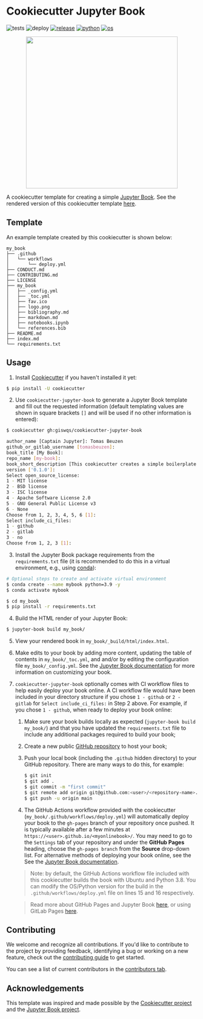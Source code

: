 # Cookiecutter Jupyter Book

![tests](https://github.com/executablebooks/cookiecutter-jupyter-book/workflows/tests/badge.svg)
![deploy](https://github.com/executablebooks/cookiecutter-jupyter-book/workflows/deploy/badge.svg)
[![release](https://img.shields.io/github/release/executablebooks/cookiecutter-jupyter-book.svg)](https://github.com/executablebooks/cookiecutter-jupyter-book/releases)
[![python](https://img.shields.io/badge/python-3.7%2C%203.8-blue)]()
[![os](https://img.shields.io/badge/OS-Ubuntu%2C%20Mac%2C%20Windows-yellow)]()

<p align="center">
  <img src="{{cookiecutter.repo_name}}/{{cookiecutter.repo_name}}/logo.png" width="400">
</p>

A cookiecutter template for creating a simple [Jupyter Book](https://jupyterbook.org/intro.html). See the rendered version of this cookiecutter template [here](https://executablebooks.github.io/cookiecutter-jupyter-book/).

## Template

An example template created by this cookiecutter is shown below:

```
my_book
├── .github
│   └── workflows
│       └── deploy.yml
├── CONDUCT.md
├── CONTRIBUTING.md
├── LICENSE
├── my_book
│   ├── _config.yml
│   ├── _toc.yml
│   ├── fav.ico
│   ├── logo.png
│   ├── bibliography.md
│   ├── markdown.md
│   ├── notebooks.ipynb
│   └── references.bib
├── README.md
├── index.md
└── requirements.txt
```

## Usage

1. Install [Cookiecutter](https://github.com/cookiecutter/cookiecutter/tree/1.7.2) if you haven't installed it yet:

```bash
$ pip install -U cookiecutter
```

2. Use `cookiecutter-jupyter-book` to generate a Jupyter Book template and fill out the requested information (default templating values are shown in square brackets `[]` and will be used if no other information is entered):

```bash
$ cookiecutter gh:giswqs/cookiecutter-jupyter-book

author_name [Captain Jupyter]: Tomas Beuzen
github_or_gitlab_username [tomasbeuzen]:
book_title [My Book]:
repo_name [my-book]:
book_short_description [This cookiecutter creates a simple boilerplate for a Jupyter Book.]: My first Jupyter Book!
version ['0.1.0']:
Select open_source_license:
1 - MIT license
2 - BSD license
3 - ISC license
4 - Apache Software License 2.0
5 - GNU General Public License v3
6 - None
Choose from 1, 2, 3, 4, 5, 6 [1]:
Select include_ci_files:
1 - github
2 - gitlab
3 - no
Choose from 1, 2, 3 [1]:
```

3. Install the Jupyter Book package requirements from the `requirements.txt` file (it is recommended to do this in a virtual environment, e.g., using [conda](https://docs.conda.io/en/latest/)):

```bash
# Optional steps to create and activate virtual environment
$ conda create --name mybook python=3.9 -y
$ conda activate mybook
```

```bash
$ cd my_book
$ pip install -r requirements.txt
```

4. Build the HTML render of your Jupyter Book:

```bash
$ jupyter-book build my_book/
```

5. View your rendered book in `my_book/_build/html/index.html`.

6. Make edits to your book by adding more content, updating the table of contents in `my_book/_toc.yml`, and and/or by editing the configuration file `my_book/_config.yml`. See the [Jupyter Book documentation](https://jupyterbook.org/intro.html) for more information on customizing your book.

7. `cookiecutter-jupyter-book` optionally comes with CI workflow files to help easily deploy your book online. A CI workflow file would have been included in your directory structure if you chose `1 - github` or `2 - gitlab` for `Select include_ci_files:` in Step 2 above. For example, if you chose `1 - github`, when ready to deploy your book online:
   1. Make sure your book builds locally as expected (`jupyter-book build my_book/`) and that you have updated the `requirements.txt` file to include any additional packages required to build your book;
   2. Create a new public [GitHub repository](https://github.com/new) to host your book;
   3. Push your local book (including the `.github` hidden directory) to your GitHub repository. There are many ways to do this, for example:

      ```bash
      $ git init
      $ git add .
      $ git commit -m "first commit"
      $ git remote add origin git@github.com:<user>/<repository-name>.git
      $ git push -u origin main
      ```

   4. The GitHub Actions workflow provided with the cookiecutter (`my_book/.github/workflows/deploy.yml`) will automatically deploy your book to the `gh-pages` branch of your repository once pushed. It is typically available after a few minutes at `https://<user>.github.io/<myonlinebook>/`. You may need to go to the `Settings` tab of your repository and under the **GitHub Pages** heading, choose the `gh-pages branch` from the **Source** drop-down list. For alternative methods of deploying your book online, see the See the [Jupyter Book documentation](https://jupyterbook.org/intro.html).

   > Note: by default, the GitHub Actions workflow file included with this cookiecutter builds the book with Ubuntu and Python 3.8. You can modify the OS/Python version for the build in the `.github/workflows/deploy.yml` file on lines 15 and 16 respectively.

   > Read more about GitHub Pages and Jupyter Book [here](https://jupyterbook.org/publish/gh-pages.html#automatically-host-your-book-with-github-actions), or using GitLab Pages [here](https://docs.gitlab.com/ee/user/project/pages/getting_started/pages_from_scratch.html).

## Contributing

We welcome and recognize all contributions. If you'd like to contribute to the project by providing feedback, identifying a bug or working on a new feature, check out the [contributing guide](CONTRIBUTING.md) to get started.

You can see a list of current contributors in the [contributors tab](https://github.com/executablebooks/cookiecutter-jupyter-book/graphs/contributors).

## Acknowledgements

This template was inspired and made possible by the [Cookiecutter project](https://github.com/cookiecutter/cookiecutter) and the [Jupyter Book project](https://github.com/executablebooks/jupyter-book).

